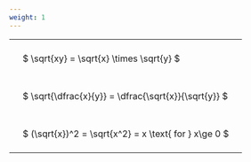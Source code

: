 ```yaml
---
weight: 1
---
```


<style type="text/css">
#T_4325a th.col_heading {
  text-align: left;
  font-size: 1em;
}
#T_4325a td {
  text-align: left;
  font-size: 1em;
  padding: 1.5em;
}
</style>
<table id="T_4325a">
  <thead>
  </thead>
  <tbody>
    <tr>
      <td id="T_4325a_row0_col0" class="data row0 col0" >$ \sqrt{xy} = \sqrt{x} \times \sqrt{y} $</td>
    </tr>
    <tr>
      <td id="T_4325a_row1_col0" class="data row1 col0" >$ \sqrt{\dfrac{x}{y}} = \dfrac{\sqrt{x}}{\sqrt{y}} $</td>
    </tr>
    <tr>
      <td id="T_4325a_row2_col0" class="data row2 col0" >$ (\sqrt{x})^2 = \sqrt{x^2} = x \text{ for } x\ge 0 $</td>
    </tr>
  </tbody>
</table>
